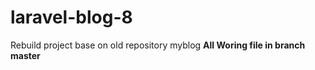 # laravel-blog-8
Rebuild project base on old repository myblog
<b>All Woring file in branch master</b>
